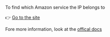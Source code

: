 To find which Amazon service the IP belongs to

👉 [Go to the site](https://eugercek.github.io/aws-ip/)

Fore more information, look at the [offical docs](https://docs.aws.amazon.com/general/latest/gr/aws-ip-ranges.html)